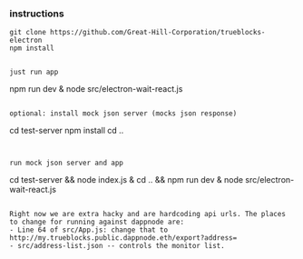 ### instructions


```
git clone https://github.com/Great-Hill-Corporation/trueblocks-electron
npm install


just run app
```
npm run dev & node src/electron-wait-react.js
```

optional: install mock json server (mocks json response)

```
cd test-server
npm install
cd ..
```


run mock json server and app
```
cd test-server && node index.js & cd .. && npm run dev & node src/electron-wait-react.js
```

Right now we are extra hacky and are hardcoding api urls. The places to change for running against dappnode are:
- Line 64 of src/App.js: change that to http://my.trueblocks.public.dappnode.eth/export?address=
- src/address-list.json -- controls the monitor list.
